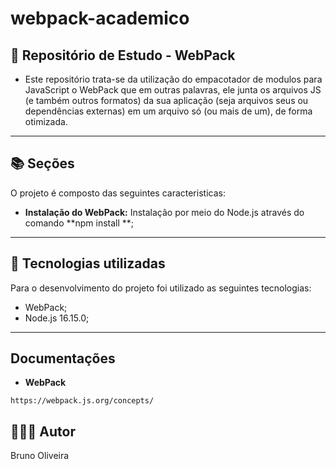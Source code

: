 # webpack-academico

## 📝 Repositório de Estudo - WebPack

- Este repositório trata-se da utilização do empacotador de modulos para JavaScript o WebPack que em outras palavras, ele junta os arquivos JS (e também outros formatos) da sua aplicação (seja arquivos seus ou dependências externas) em um arquivo só (ou mais de um), de forma otimizada.
---

## 📚 Seções

O projeto é composto das seguintes caracteristicas:

- **Instalação do WebPack:** Instalação por meio do Node.js através do comando **npm install **;
---

## 💼 Tecnologias utilizadas

Para o desenvolvimento do projeto foi utilizado as seguintes tecnologias:

- WebPack;
- Node.js 16.15.0;

---

## Documentações

- **WebPack**
```
https://webpack.js.org/concepts/
```

## 🙋🏻‍♂️ Autor

Bruno Oliveira
